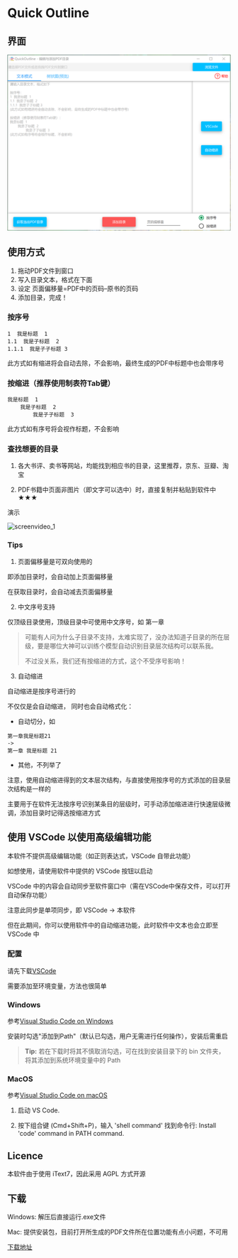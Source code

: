 # Quick Outline

## 界面

![interface](image/screenshot.png)

## 使用方式
1. 拖动PDF文件到窗口
2. 写入目录文本，格式在下面
3. 设定 页面偏移量=PDF中的页码–原书的页码
4. 添加目录，完成！

### 按序号
```
1  我是标题  1
1.1  我是子标题  2
1.1.1  我是子子标题 3
```
此方式如有缩进将会自动去除，不会影响，最终生成的PDF中标题中也会带序号

### 按缩进（推荐使用制表符Tab键）
```
我是标题  1
    我是子标题  2
        我是子子标题  3
```
此方式如有序号将会视作标题，不会影响

### 查找想要的目录

1. 各大书评、卖书等网站，均能找到相应书的目录，这里推荐，京东、豆瓣、淘宝

2. PDF书籍中页面非图片（即文字可以选中）时，直接复制并粘贴到软件中 ★★★

演示

![screenvideo_1](image/screenvideo_1.gif)



### Tips
1. 页面偏移量是可双向使用的

即添加目录时，会自动加上页面偏移量

在获取目录时，会自动减去页面偏移量

2. 中文序号支持

仅顶级目录使用，顶级目录中可使用中文序号，如 第一章

> 可能有人问为什么子目录不支持，太难实现了，没办法知道子目录的所在层级，要是哪位大神可以训练个模型自动识别目录层次结构可以联系我。
> 
>不过没关系，我们还有按缩进的方式，这个不受序号影响！

3. 自动缩进

自动缩进是按序号进行的

不仅仅是会自动缩进， 同时也会自动格式化：

- 自动切分，如
```
第一章我是标题21
->
第一章 我是标题 21
```

- 其他，不列举了

注意，使用自动缩进得到的文本层次结构，与直接使用按序号的方式添加的目录层次结构是一样的

主要用于在软件无法按序号识别某条目的层级时，可手动添加缩进进行快速层级微调，添加目录时记得选按缩进方式


## 使用 VSCode 以使用高级编辑功能

本软件不提供高级编辑功能（如正则表达式，VSCode 自带此功能）

如想使用，请使用软件中提供的 VSCode 按钮以启动

VSCode 中的内容会自动同步至软件窗口中（需在VSCode中保存文件，可以打开自动保存功能）

注意此同步是单项同步，即 VSCode -> 本软件

但在此期间，你可以使用软件中的自动缩进功能，此时软件中文本也会立即至 VSCode 中

### 配置

请先下载[VSCode](https://code.visualstudio.com/)

需要添加至环境变量，方法也很简单

### Windows

参考[Visual Studio Code on Windows](https://code.visualstudio.com/docs/setup/windows)

安装时勾选"添加到Path"（默认已勾选，用户无需进行任何操作），安装后需重启

> **Tip:** 若在下载时将其不慎取消勾选，可在找到安装目录下的 bin 文件夹，将其添加到系统环境变量中的 Path

### MacOS

参考[Visual Studio Code on macOS](https://code.visualstudio.com/docs/setup/mac#_launching-from-the-command-line)

1. 启动 VS Code.

2. 按下组合键 (Cmd+Shift+P)，输入 'shell command' 找到命令行: Install 'code' command in PATH command.

## Licence

本软件由于使用 iText7，因此采用 AGPL 方式开源

## 下载

Windows: 解压后直接运行.exe文件

Mac: 提供安装包，目前打开所生成的PDF文件所在位置功能有点小问题，不可用

[下载地址](https://github.com/ririv/QuickOutline/releases)

